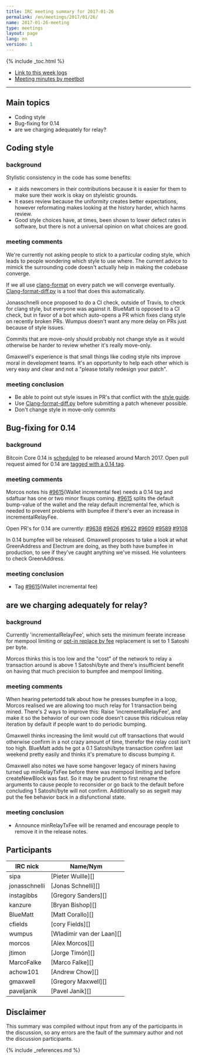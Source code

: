 ```yaml
---
title: IRC meeting summary for 2017-01-26
permalink: /en/meetings/2017/01/26/
name: 2017-01-26-meeting
type: meetings
layout: page
lang: en
version: 1
---
```

{% include _toc.html %}
 
- [Link to this week logs](https://botbot.me/freenode/bitcoin-core-dev/2017-01-26/?msg=79993062&page=2)
- [Meeting minutes by meetbot](http://www.erisian.com.au/meetbot/bitcoin-core-dev/2017/bitcoin-core-dev.2017-01-26-19.00.html)
 
---

## Main topics

- Coding style
- Bug-fixing for 0.14
- are we charging adequately for relay?

## Coding style

### background

Stylistic consistency in the code has some benefits: 
- it aids newcomers in their contributions because it is easier for them to make sure their work is okay on styleistic grounds. 
- It eases review because the uniformity creates better expectations, however reformating makes looking at the history harder, which harms review. 
- Good style choices have, at times, been shown to lower defect rates in software, but there is not a universal opinion on what choices are good.

### meeting comments

We're currently not asking people to stick to a particular coding style, which leads to people wondering which style to use where. The current advice to mimick the surrounding code doesn't actually help in making the codebase converge.

If we all use [clang-format](https://github.com/bitcoin/bitcoin/blob/master/src/.clang-format) on every patch we will converge eventually. [Clang-format-diff.py](https://github.com/bitcoin/bitcoin/blob/5cf3c60fccb198c16819fcf8a0c5635b5b630496/contrib/devtools/clang-format-diff.py) is a tool that does this automatically.

Jonasschnelli once proposed to do a CI check, outside of Travis, to check for clang style, but everyone was against it. BlueMatt is opposed to a CI check, but in favor of a bot which auto-opens a PR which fixes clang style on recently broken PRs. Wumpus doesn't want any more delay on PRs just because of style issues.

Commits that are move-only should probably not change style as it would otherwise be harder to review whether it's really move-only.

Gmaxwell's experience is that small things like coding style nits improve moral in development teams. It's an opportunity to help each other which is very easy and clear and not a "please totally redesign your patch".

### meeting conclusion

- Be able to point out style issues in PR's that conflict with the [style guide](https://github.com/bitcoin/bitcoin/blob/master/doc/developer-notes.md).
- Use [Clang-format-diff.py](https://github.com/bitcoin/bitcoin/blob/5cf3c60fccb198c16819fcf8a0c5635b5b630496/contrib/devtools/clang-format-diff.py) before submitting a patch whenever possible.
- Don't change style in move-only commits

## Bug-fixing for 0.14

### background

Bitcoin Core 0.14 is [scheduled][#8719] to be released around March 2017. Open pull request aimed for 0.14 are [tagged with a 0.14 tag](https://github.com/bitcoin/bitcoin/pulls?q=is%3Aopen+is%3Apr+milestone%3A0.14.0).

### meeting comments

Morcos notes his [#9615][](Wallet incremental fee) needs a 0.14 tag and sdaftuar has one or two minor fixups coming. [#9615][] splits the default bump-value of the wallet and the relay default incremental fee, which is needed to prevent problems with bumpfee if there's ever an increase in incrementalRelayFee.

Open PR's for 0.14 are currently: [#9638][] [#9626][] [#9622][] [#9609][] [#9589][] [#9108][]

In 0.14 bumpfee will be released. Gmaxwell proposes to take a look at what GreenAddress and Electrum are doing, as they both have bumpfee in production, to see if they've caught anything we've missed. He volunteers to check GreenAddress.

### meeting conclusion

- Tag [#9615][](Wallet incremental fee)

## are we charging adequately for relay?

### background

Currently 'incrementalRelayFee', which sets the minimum feerate increase for mempool limiting or [opt-in replace by fee](/en/faq/optin_rbf/) replacement is set to 1 Satoshi per byte. 

Morcos thinks this is too low and the "cost" of the network to relay a transaction around is above 1 Satoshi/byte and there's insufficient benefit on having that much precision to bumpfee and mempool limiting.

### meeting comments

When hearing petertodd talk about how he presses bumpfee in a loop, Morcos realised we are allowing too much relay for 1 transaction being mined. There's 2 ways to improve this: Raise 'incrementalRelayFee', and make it so the behavior of our own code doesn't cause this ridiculous relay iteration by default if people want to do periodic bumping.

Gmaxwell thinks increasing the limit would cut off transactions that would otherwise confirm in a not crazy amount of time, therefor the relay cost isn't too high. BlueMatt adds he got a 0.1 Satoshi/byte transaction confirm last weekend pretty easily and thinks it's premature to discuss bumping it.

Gmaxwell also notes we have some hangover legacy of miners having turned up minRelayTxFee before there was mempool limiting and before createNewBlock was fast. So it may be prudent to first rename the arguments to cause people to reconsider or go back to the default before concluding 1 Satoshi/byte will not confirm. Additionally so as segwit may put the fee behavior back in a disfunctional state.

### meeting conclusion

- Announce minRelayTxFee will be renamed and encourage people to remove it in the release notes.

## Participants
 
| IRC nick        | Name/Nym                  |
|-----------------|---------------------------|
| sipa            | [Pieter Wuille][]         |
| jonasschnelli   | [Jonas Schnelli][]        |
| instagibbs      | [Gregory Sanders][]       |
| kanzure         | [Bryan Bishop][]          |
| BlueMatt        | [Matt Corallo][]          |
| cfields         | [cory Fields][]           |
| wumpus          | [Wladimir van der Laan][] |
| morcos          | [Alex Morcos][]           |
| jtimon          | [Jorge Timón][]           |
| MarcoFalke      | [Marco Falke][]           |
| achow101        | [Andrew Chow][]           |
| gmaxwell        | [Gregory Maxwell][]       |
| paveljanik      | [Pavel Janik][]           |

## Disclaimer
 
This summary was compiled without input from any of the participants in the discussion, so any errors are the fault of the summary author and not the discussion participants.

[#9615]: https://github.com/bitcoin/bitcoin/pull/9615
[#9638]: https://github.com/bitcoin/bitcoin/pull/9638
[#9626]: https://github.com/bitcoin/bitcoin/pull/9626
[#9622]: https://github.com/bitcoin/bitcoin/pull/9622
[#9609]: https://github.com/bitcoin/bitcoin/pull/9609
[#9108]: https://github.com/bitcoin/bitcoin/pull/9108
[#9589]: https://github.com/bitcoin/bitcoin/pull/9589
[#8719]: https://github.com/bitcoin/bitcoin/issues/8719

{% include _references.md %}
